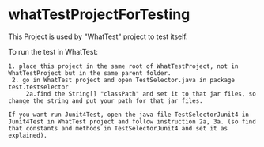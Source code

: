 # whatTestProjectForTesting

This Project is used by "WhatTest" project to test itself.

To run the test in WhatTest:
   ```
 1. place this project in the same root of WhatTestProject, not in WhatTestProject but in the same parent folder.
    2. go in WhatTest project and open TestSelector.java in package test.testselector
        2a.find the String[] "classPath" and set it to that jar files, so change the string and put your path for that jar files.
   
   ```

            
    If you want run Junit4Test, open the java file TestSelectorJunit4 in Junit4Test in WhatTest project and follow instruction 2a, 3a. (so find that constants and methods in TestSelectorJunit4 and set it as explained).